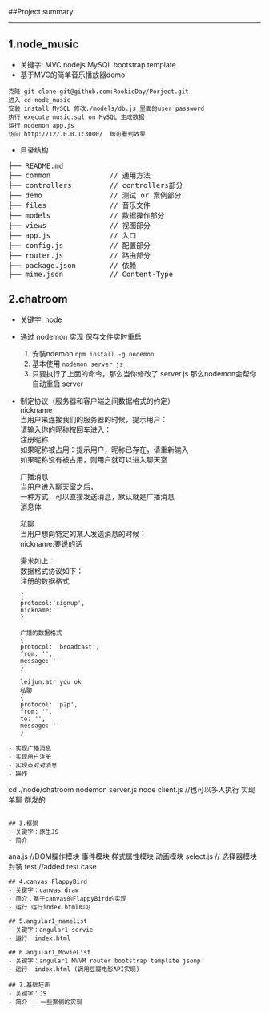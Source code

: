 ##Project summary
***
## 1.node_music 
- 关键字: MVC nodejs MySQL bootstrap template
- 基于MVC的简单音乐播放器demo
```
克隆 git clone git@github.com:RookieDay/Porject.git
进入 cd node_music
安装 install MySQL 修改./models/db.js 里面的user password
执行 execute music.sql on MySQL 生成数据
运行 nodemon app.js
访问 http://127.0.0.1:3000/  即可看到效果
```
- 目录结构
<pre>
├── README.md           
├── common              // 通用方法
├── controllers         // controllers部分
├── demo                // 测试 or 案例部分
├── files               // 音乐文件
├── models              // 数据操作部分
├── views               // 视图部分
├── app.js              // 入口
├── config.js           // 配置部分
├── router.js           // 路由部分
├── package.json        // 依赖
├── mime.json           // Content-Type
</pre>


## 2.chatroom
- 关键字: node
- 通过 nodemon 实现 保存文件实时重启
    1. 安装ndemon ` npm install -g nodemon `
    2. 基本使用 `nodemon server.js`
    3. 只要执行了上面的命令，那么当你修改了 server.js 那么nodemon会帮你自动重启 server
- 制定协议（服务器和客户端之间数据格式的约定）</br>
    nickname </br>
    当用户来连接我们的服务器的时候，提示用户：</br>
    请输入你的昵称按回车进入：</br>
    注册昵称</br>
    如果昵称被占用：提示用户，昵称已存在，请重新输入</br>
    如果昵称没有被占用，则用户就可以进入聊天室</br>

    广播消息</br>
    当用户进入聊天室之后，</br>
    一种方式，可以直接发送消息，默认就是广播消息</br>
    消息体</br>

    私聊</br>
    当用户想向特定的某人发送消息的时候：</br>
    nickname:要说的话</br>

    需求如上：</br>
    数据格式协议如下：</br>
    注册的数据格式</br>
    ```
    {
    protocol:'signup',
    nickname:''
    }

    广播的数据格式
    {
    protocol: 'broadcast',
    from: '',
    message: ''
    }

    leijun:atr you ok
    私聊
    {
    protocol: 'p2p',
    from: '',
    to: '',
    message: ''
    }
```
- 实现广播消息
- 实现用户注册
- 实现点对对消息
- 操作
```
cd ./node/chatroom
nodemon server.js 
node client.js //也可以多人执行 实现单聊 群发的
```

## 3.框架
- 关键字：原生JS
- 简介
```
ana.js     //DOM操作模块 事件模块 样式属性模块 动画模块
select.js  // 选择器模块封装
test       //added test case
```
## 4.canvas_FlappyBird
- 关键字：canvas draw 
- 简介：基于canvas的FlappyBird的实现
- 运行 运行index.html即可

## 5.angular1_namelist
- 关键字：angular1 servie
- 运行  index.html

## 6.angular1_MovieList
- 关键字：angular1 MVVM router bootstrap template jsonp
- 运行  index.html (调用豆瓣电影API实现)

## 7.基础狂击
- 关键字：JS 
- 简介 ： 一些案例的实现